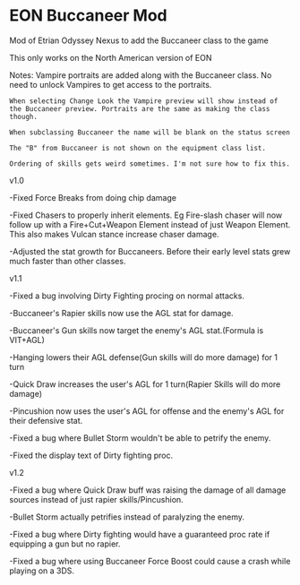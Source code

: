 # EON Buccaneer Mod
 Mod of Etrian Odyssey Nexus to add the Buccaneer class to the game

This only works on the North American version of EON

Notes:
	Vampire portraits are added along with the Buccaneer class. No need to unlock Vampires to get access to the portraits.
	
	When selecting Change Look the Vampire preview will show instead of the Buccaneer preview. Portraits are the same as making the class though.
	
	When subclassing Buccaneer the name will be blank on the status screen
	
	The "B" from Buccaneer is not shown on the equipment class list.
	
	Ordering of skills gets weird sometimes. I'm not sure how to fix this.
	
	
v1.0

-Fixed Force Breaks from doing chip damage

-Fixed Chasers to properly inherit elements. Eg Fire-slash chaser will now follow up with a Fire+Cut+Weapon Element instead of just Weapon Element. This also makes Vulcan stance increase chaser damage.

-Adjusted the stat growth for Buccaneers. Before their early level stats grew much faster than other classes.


v1.1

-Fixed a bug involving Dirty Fighting procing on normal attacks.

-Buccaneer's Rapier skills now use the AGL stat for damage.

-Buccaneer's Gun skills now target the enemy's AGL stat.(Formula is VIT+AGL)

-Hanging lowers their AGL defense(Gun skills will do more damage) for 1 turn

-Quick Draw increases the user's AGL for 1 turn(Rapier Skills will do more damage)

-Pincushion now uses the user's AGL for offense and the enemy's AGL for their defensive stat.

-Fixed a bug where Bullet Storm wouldn't be able to petrify the enemy.

-Fixed the display text of Dirty fighting proc.


v1.2

-Fixed a bug where Quick Draw buff was raising the damage of all damage sources instead of just rapier skills/Pincushion.

-Bullet Storm actually petrifies instead of paralyzing the enemy.

-Fixed a bug where Dirty fighting would have a guaranteed proc rate if equipping a gun but no rapier.

-Fixed a bug where using Buccaneer Force Boost could cause a crash while playing on a 3DS.

